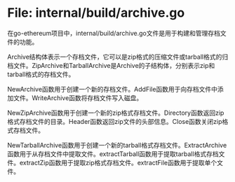 # File: internal/build/archive.go

在go-ethereum项目中，internal/build/archive.go文件是用于构建和管理存档文件的功能。

Archive结构体表示一个存档文件，它可以是zip格式的压缩文件或tarball格式的归档文件。ZipArchive和TarballArchive是Archive的子结构体，分别表示zip和tarball格式的存档文件。

NewArchive函数用于创建一个新的存档文件。AddFile函数用于向存档文件中添加文件。WriteArchive函数将存档文件写入磁盘。

NewZipArchive函数用于创建一个新的zip格式存档文件。Directory函数返回zip格式存档文件的目录。Header函数返回zip文件的头部信息。Close函数关闭zip格式存档文件。

NewTarballArchive函数用于创建一个新的tarball格式存档文件。ExtractArchive函数用于从存档文件中提取文件。extractTarball函数用于提取tarball格式存档文件。extractZip函数用于提取zip格式存档文件。extractFile函数用于提取单个文件。

